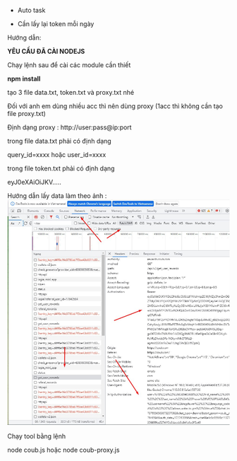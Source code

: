 - Auto task

- Cần lấy lại token mỗi ngày

Hướng dẫn: 

**YÊU CẦU ĐÃ CÀI NODEJS**

Chạy lệnh sau để cài các module cần thiết

**npm install**

tạo 3 file data.txt, token.txt và proxy.txt nhé

Đối với anh em dùng nhiều acc thì nên dùng proxy (1acc thì không cần tạo file proxy.txt)

Định dạng proxy : http://user:pass@ip:port

trong file data.txt phải có định dạng

query_id=xxxx hoặc user_id=xxxx

trong file token.txt phải có định dạng

eyJ0eXAiOiJKV.....

Hướng dẫn lấy data làm theo ảnh : <img src="https://github.com/golem4400/pic/blob/main/photo_6318556909086556007_y.jpg" />

Chạy tool bằng lệnh

node coub.js hoặc node coub-proxy.js
